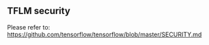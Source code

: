 ## TFLM security

Please refer to: https://github.com/tensorflow/tensorflow/blob/master/SECURITY.md
